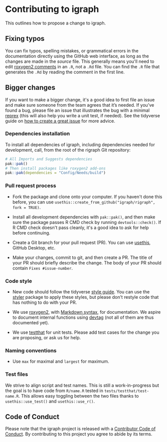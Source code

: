 # Contributing to igraph

This outlines how to propose a change to igraph.

## Fixing typos

You can fix typos, spelling mistakes, or grammatical errors in the documentation directly using the GitHub web interface, 
as long as the changes are made in the _source_ file. 
This generally means you'll need to edit [roxygen2 comments](https://roxygen2.r-lib.org/articles/roxygen2.html) in an `.R`, not a `.Rd` file. 
You can find the `.R` file that generates the `.Rd` by reading the comment in the first line.

## Bigger changes

If you want to make a bigger change, it's a good idea to first file an issue and make sure someone from the team agrees that it’s needed. 
If you’ve found a bug, 
please file an issue that illustrates the bug with a minimal [reprex](https://www.tidyverse.org/help/#reprex) 
(this will also help you write a unit test, if needed).
See the tidyverse guide on [how to create a great issue](https://code-review.tidyverse.org/issues/) for more advice.

### Dependencies installation

To install all dependencies of igraph, including dependencies needed for development, call, from the root of the rigraph Git repository:

```r
# All Imports and Suggests dependencies
pak::pak()
# Then install packages like roxygen2 add-ons
pak::pak(dependencies = "Config/Needs/build")
```

### Pull request process

*   Fork the package and clone onto your computer. 
    If you haven't done this before, you can use `usethis::create_from_github("igraph/rigraph", fork = TRUE)`.

*   Install all development dependencies with `pak::pak()`, 
    and then make sure the package passes R CMD check by running `devtools::check()`. 
    If R CMD check doesn't pass cleanly, it's a good idea to ask for help before continuing. 
*   Create a Git branch for your pull request (PR). 
    You can use [usethis](https://usethis.r-lib.org/articles/pr-functions.html), GitHub Desktop, etc.

*   Make your changes, commit to git, and then create a PR.
    The title of your PR should briefly describe the change.
    The body of your PR should contain `Fixes #issue-number`.

### Code style

*   New code should follow the tidyverse [style guide](https://style.tidyverse.org). 
    You can use the [styler](https://CRAN.R-project.org/package=styler) package to apply these styles, but please don't restyle code that has nothing to do with your PR.  

*  We use [roxygen2](https://cran.r-project.org/package=roxygen2), 
   with [Markdown syntax](https://cran.r-project.org/web/packages/roxygen2/vignettes/rd-formatting.html), 
   for documentation. 
   We aspire to document internal functions using [devtag](https://github.com/moodymudskipper/devtag) (not all of them are thus documented yet).

*  We use [testthat](https://cran.r-project.org/package=testthat) for unit tests. 
   Please add test cases for the change you are proposing, or ask us for help.
   
### Naming conventions

* Use `max` for maximal and `largest` for maximum.

### Test files

We strive to align script and test names. 
This is still a work-in-progress but the goal is to have code from `R/name.R` tested in `tests/testthat/test-name.R`.
This allows easy toggling between the two files thanks to `usethis::use_test()` and `usethis::use_r()`.

## Code of Conduct

Please note that the igraph project is released with a [Contributor Code of Conduct](https://igraph.org/code-of-conduct.html). 
By contributing to this project you agree to abide by its terms.
